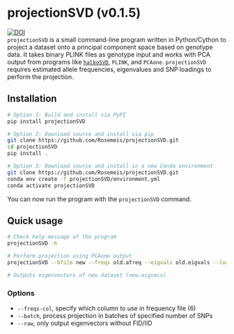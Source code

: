 # projectionSVD (v0.1.5)
[![DOI](https://zenodo.org/badge/866019962.svg)](https://doi.org/10.5281/zenodo.13881621)\
`projectionSVD` is a small command-line program written in Python/Cython to project a dataset onto a principal component space based on genotype data. It takes binary PLINK files as genotype input and works with PCA output from programs like [`halkoSVD`](https://github.com/Rosemeis/halkoSVD), `PLINK`, and `PCAone`. `projectionSVD` requires estimated allele frequencies, eigenvalues and SNP loadings to perform the projection.

## Installation
```bash
# Option 1: Build and install via PyPI
pip install projectionSVD

# Option 2: Download source and install via pip
git clone https://github.com/Rosemeis/projectionSVD.git
cd projectionSVD
pip install .

# Option 3: Download source and install in a new Conda environment
git clone https://github.com/Rosemeis/projectionSVD.git
conda env create -f projectionSVD/environment.yml
conda activate projectionSVD
```
You can now run the program with the `projectionSVD` command. 


## Quick usage
```bash
# Check help message of the program
projectionSVD -h

# Perform projection using PCAone output
projectionSVD --bfile new --freqs old.afreq --eigvals old.eigvals --loadings old.loadings --threads 32 --out new

# Outputs eigenvectors of new dataset (new.eigvecs)
```

### Options
* `--freqs-col`, specify which column to use in frequency file (6)
* `--batch`, process projection in batches of specified number of SNPs
* `--raw`, only output eigenvectors without FID/IID
